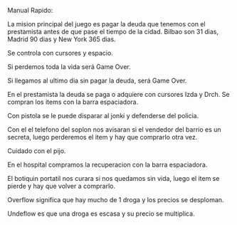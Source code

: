 Manual Rapido:

La mision principal del juego es pagar la deuda que tenemos con el
prestamista antes de que pase el tiempo de la cidad. Bilbao son 
31 dias, Madrid 90 dias y New York 365 dias. 

Se controla con cursores y espacio.

Si perdemos toda la vida será Game Over.

Si llegamos al ultimo dia sin pagar la deuda, será Game Over.

En el prestamista la deuda se paga o adquiere con cursores Izda y Drch.
Se compran los items con la barra espaciadora.

Con pistola se le puede disparar al jonki y defenderse del policia.

Con el el telefono del soplon nos avisaran si el vendedor del barrio
es un secreta, luego perderemos el item y hay que comprarlo otra vez.

Cuidado con el pijo.

En el hospital compramos la recuperacion con la barra espaciadora.

El botiquin portatil nos curara si nos quedamos sin vida, luego el item
se pierde y hay que volver a comprarlo.

Overflow significa que hay mucho de 1 droga y los precios se desploman.

Undeflow es que una droga es escasa y su precio se multiplica.


